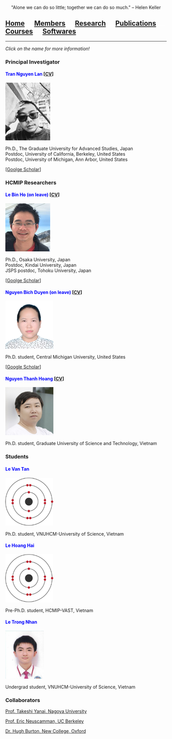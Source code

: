 <p align="center">
"Alone we can do so little; together we can do so much." – Helen Keller
</p>

## [Home](index.md)<img src="test_space.png" width="30" height="1">[<ins>Members</ins>](members.md)<img src="test_space.png" width="30" height="1">[Research](research.md)<img src="test_space.png" width="30" height="1">[Publications](publications.md)<img src="test_space.png" width="30" height="1">[Courses](courses.md)<img src="test_space.png" width="30" height="1">[Softwares](softwares.md)

<hr style="solid blue">

_Click on the name for more information!_

### **Principal Investigator**
#### <span style="color:blue"> **Tran Nguyen Lan** </span> [[CV](LanTran_CV_0421.pdf)] 

<img src="Lan2.jpg" width="140" height="180">

<p>Ph.D., The Graduate University for Advanced Studies, Japan<br>
Postdoc, University of California, Berkeley, United States<br>
Postdoc, University of Michigan, Ann Arbor, United States</p>

[[Goolge Scholar](https://scholar.google.com/citations?user=fatZlQ0AAAAJ&hl=vi)]

### **HCMIP Researchers**
  
#### <span style="color:blue"> **Le Bin Ho** (on leave) </span> [[CV](DrLeBinHo-CV.pdf)]

<img src="BinHo.jpg" width="140" height="150">

<p> Ph.D., Osaka University, Japan <br>
 Postdoc, Kindai University, Japan <br>
JSPS postdoc, Tohoku University, Japan </p>

[[Goolge Scholar](https://scholar.google.com/citations?user=jyPh9UcAAAAJ&hl=vi)]

#### <span style="color:blue"> **Nguyen Bich Duyen** (on leave) </span> [[CV](NguyenBichDuyen-EN.pdf)] 

<img src="Duyen.jpg" width="150" height="150">
  
Ph.D. student, Central Michigan University, United States

[[Google Scholar](https://scholar.google.com/citations?user=f-3TeB8AAAAJ&hl=vi)]

#### <span style="color:blue"> **Nguyen Thanh Hoang** </span> [[CV](NguyenThanhHoang-CV.pdf)]

<img src="Hoang.jpg" width="150" height="150">
  
Ph.D. student, Graduate University of Science and Technology, Vietnam

### **Students**

#### <span style="color:blue"> **Le Van Tan** </span>

<img src="Tan2.jpg" width="150" height="150">
  
Ph.D. student, VNUHCM-University of Science, Vietnam

#### <span style="color:blue"> **Le Hoang Hai**  </span>

<img src="Hai2.jpg" width="150" height="150">

Pre-Ph.D. student, HCMIP-VAST, Vietnam

#### <span style="color:blue"> **Le Trong Nhan**  </span>

<img src="Nhan.jpg" width="120" height="150">
  
Undergrad student, VNUHCM-University of Science, Vietnam
  
### **Collaborators**
  [Prof. Takeshi Yanai, Nagoya University](https://www.iaqms.org/members/yanai.php)

  [Prof. Eric Neuscamman, UC Berkeley](https://neuscammanlab.com/)

  [Dr. Hugh Burton, New College, Oxford](https://www.hughburton.com/)

